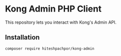 # Kong Admin PHP Client

This repository lets you interact with Kong's Admin API.

## Installation

```
composer require hiteshpachpor/kong-admin
```
